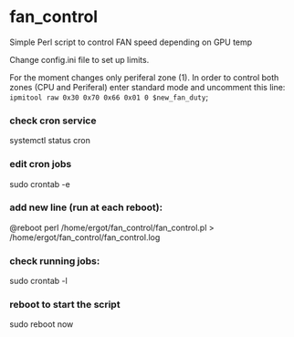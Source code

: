 # fan_control
Simple Perl script to control FAN speed depending on GPU temp

Change config.ini file to set up limits.

For the moment changes only periferal zone (1). In order to control both 
zones (CPU and Periferal) enter standard mode and uncomment this line:
`ipmitool raw 0x30 0x70 0x66 0x01 0 $new_fan_duty`;

### check cron service
systemctl status cron
### edit cron jobs
sudo crontab -e
### add new line (run at each reboot):
@reboot perl /home/ergot/fan_control/fan_control.pl > /home/ergot/fan_control/fan_control.log
### check running jobs:
sudo crontab -l
### reboot to start the script
sudo reboot now


